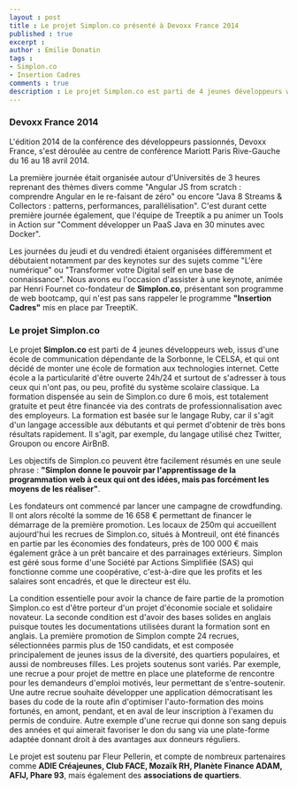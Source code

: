 ```yaml
---
layout : post
title : Le projet Simplon.co présenté à Devoxx France 2014
published : true
excerpt :
author : Emilie Donatin
tags : 
- Simplon.co
- Insertion Cadres
comments : true
description : Le projet Simplon.co est parti de 4 jeunes développeurs web, issus d'une école de communication dépendante de la Sorbonne, le CELSA, et qui ont décidé de monter une école de formation aux technologies internet. Cette école a la particularité d'être ouverte 24h/24 et surtout de s'adresser à tous ceux qui n'ont pas, ou peu, profité du système scolaire classique. Ce projet qui permet l'insertion des jeunes dans le monde du développement, rappelle le projet "Insertion Cadres" de Treeptik.
---
```


### Devoxx France 2014

L'édition 2014 de la conférence des développeurs passionnés, Devoxx France, s'est déroulée au centre de conférence Mariott Paris Rive-Gauche du 16 au 18 avril 2014.  

La première journée était organisée autour d'Universités de 3 heures reprenant des thèmes divers comme "Angular JS from scratch : comprendre Angular en le re-faisant de zéro" ou encore "Java 8 Streams & Collectors : patterns, performances, parallélisation". C'est durant cette première journée également, que l'équipe de Treeptik a pu animer un Tools in Action sur "Comment développer un PaaS Java en 30 minutes avec Docker". 

Les journées du jeudi et du vendredi étaient organisées différemment et débutaient notamment par des keynotes sur des sujets comme "L'ère numérique" ou "Transformer votre Digital self en une base de connaissance". Nous avons eu l'occasion d'assister à une keynote, animée par Henri Fournet co-fondateur de **Simplon.co**, présentant son programme de web bootcamp, qui n'est pas sans rappeler le programme **"Insertion Cadres"** mis en place par TreeptiK.

### Le projet Simplon.co

Le projet **Simplon.co** est parti de 4 jeunes développeurs web, issus d'une école de communication dépendante de la Sorbonne, le CELSA, et qui ont décidé de monter une école de formation aux technologies internet. Cette école a la particularité d'être ouverte 24h/24 et surtout de s'adresser à tous ceux qui n'ont pas, ou peu, profité du système scolaire classique. La formation dispensée au sein de Simplon.co dure 6 mois, est totalement gratuite et peut être financée via des contrats de professionnalisation avec des employeurs. La formation est basée sur le langage Ruby, car il s'agit d'un langage accessible aux débutants et qui permet d'obtenir de très bons résultats rapidement. Il s'agit, par exemple, du langage utilisé chez Twitter, Groupon ou encore AirBnB.

Les objectifs de Simplon.co peuvent être facilement résumés en une seule phrase : **"Simplon donne le pouvoir par l'apprentissage de la programmation web à ceux qui ont des idées, mais pas forcément les moyens de les réaliser"**.

Les fondateurs ont commencé par lancer une campagne de crowdfunding. Il ont alors récolté la somme de 16 658 € permettant de financer le démarrage de la première promotion. Les locaux de 250m qui accueillent aujourd'hui les recrues de Simplon.co, situés à Montreuil, ont été financés en partie par les économies des fondateurs, près de 100 000 € mais également grâce à  un prêt bancaire et des parrainages extérieurs. Simplon est géré sous forme d'une Société par Actions Simplifiée (SAS) qui fonctionne comme une coopérative, c'est-à-dire que les profits et les salaires sont encadrés, et que le directeur est élu.

La condition essentielle pour avoir la chance de faire partie de la promotion Simplon.co est d'être porteur d'un projet d'économie sociale et solidaire novateur. La seconde condition est d'avoir des bases solides en anglais puisque toutes les documentations utilisées durant la formation sont en anglais. 
La première promotion de Simplon compte 24 recrues, sélectionnées parmis plus de 150 candidats, et est composée principalement de jeunes issus de la diversité, des quartiers populaires, et aussi de nombreuses filles. Les projets soutenus sont variés. Par exemple, une recrue a pour projet de mettre en place une plateforme de rencontre pour les demandeurs d'emploi motivés, leur permettant de s'entre-soutenir. Une autre recrue souhaite développer une application démocratisant les bases du code de la route afin d'optimiser l'auto-formation des moins fortunés, en amont, pendant, et en aval de leur inscription à l'examen du permis de conduire. Autre exemple d'une recrue qui donne son sang depuis des années et qui aimerait favoriser le don du sang via une plate-forme adaptée donnant droit à des avantages aux donneurs réguliers.

Le projet est soutenu par Fleur Pellerin, et compte de nombreux partenaires comme **ADIE Créajeunes, Club FACE, Mozaïk RH, Planète Finance ADAM, AFIJ, Phare 93**, mais également des **associations de quartiers**.








